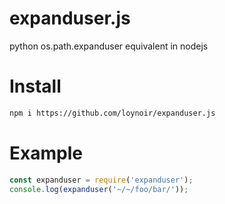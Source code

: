 # expanduser.js
python os.path.expanduser equivalent in nodejs

# Install
```sh
npm i https://github.com/loynoir/expanduser.js
```

# Example

```js
const expanduser = require('expanduser');
console.log(expanduser('~/~/foo/bar/'));
```
